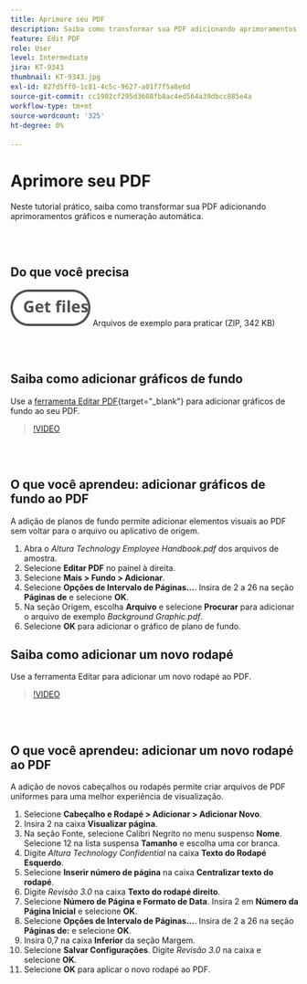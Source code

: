 ```yaml
---
title: Aprimore seu PDF
description: Saiba como transformar sua PDF adicionando aprimoramentos gráficos e numeração automática
feature: Edit PDF
role: User
level: Intermediate
jira: KT-9343
thumbnail: KT-9343.jpg
exl-id: 827d5ff0-1c81-4c5c-9627-a01f7f5a8e6d
source-git-commit: cc1902cf295d3608fb8ac4ed564a39dbcc885e4a
workflow-type: tm+mt
source-wordcount: '325'
ht-degree: 0%

---
```


# Aprimore seu PDF

Neste tutorial prático, saiba como transformar sua PDF adicionando aprimoramentos gráficos e numeração automática.

<br> 

## Do que você precisa

[![Obter arquivos](../assets/Getfiles.svg)](../assets/Enhance.zip)
Arquivos de exemplo para praticar (ZIP, 342 KB)

<br> 

## Saiba como adicionar gráficos de fundo

Use a [ferramenta Editar PDF](https://www.adobe.com/br/acrobat/online/pdf-editor.html){target="_blank"} para adicionar gráficos de fundo ao seu PDF.

>[!VIDEO](https://video.tv.adobe.com/v/3443822?hidetitle=true&captions=por_br)

<br> 

## O que você aprendeu: adicionar gráficos de fundo ao PDF

A adição de planos de fundo permite adicionar elementos visuais ao PDF sem voltar para o arquivo ou aplicativo de origem.

1. Abra o *Altura Technology Employee Handbook.pdf* dos arquivos de amostra.
1. Selecione **Editar PDF** no painel à direita.
1. Selecione **Mais > Fundo > Adicionar**.
1. Selecione **Opções de Intervalo de Páginas...**.
Insira de 2 a 26 na seção **Páginas de** e selecione **OK**.
1. Na seção Origem, escolha **Arquivo** e selecione **Procurar** para adicionar o arquivo de exemplo *Background Graphic.pdf*.
1. Selecione **OK** para adicionar o gráfico de plano de fundo.

## Saiba como adicionar um novo rodapé

Use a ferramenta Editar para adicionar um novo rodapé ao PDF.

>[!VIDEO](https://video.tv.adobe.com/v/3437738?hidetitle=true&captions=por_br)

<br> 

## O que você aprendeu: adicionar um novo rodapé ao PDF

A adição de novos cabeçalhos ou rodapés permite criar arquivos de PDF uniformes para uma melhor experiência de visualização.

1. Selecione **Cabeçalho e Rodapé > Adicionar > Adicionar Novo**.
1. Insira 2 na caixa **Visualizar página**.
1. Na seção Fonte, selecione Calibri Negrito no menu suspenso **Nome**.
Selecione 12 na lista suspensa **Tamanho** e escolha uma cor branca.
1. Digite *Altura Technology Confidential* na caixa **Texto do Rodapé Esquerdo**.
1. Selecione **Inserir número de página** na caixa **Centralizar texto do rodapé**.
1. Digite *Revisão 3.0* na caixa **Texto do rodapé direito**.
1. Selecione **Número de Página e Formato de Data**.
Insira 2 em **Número da Página Inicial** e selecione **OK**.
1. Selecione **Opções de Intervalo de Páginas...**.
Insira de 2 a 26 na seção **Páginas de:** e selecione **OK**.
1. Insira 0,7 na caixa **Inferior** da seção Margem.
1. Selecione **Salvar Configurações**.
Digite *Revisão 3.0* na caixa e selecione **OK**.
1. Selecione **OK** para aplicar o novo rodapé ao PDF.

